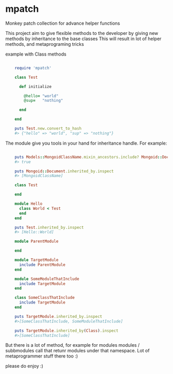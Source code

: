 mpatch
======

Monkey patch collection for advance helper functions

This project aim to give flexible methods to the developer by giving new methods by inheritance to the base classes
This will result in lot of helper methods, and metaprograming tricks

example with Class methods


```ruby

    require 'mpatch'

    class Test

      def initialize

        @hello= "world"
        @sup=   "nothing"

      end

    end

    puts Test.new.convert_to_hash
    #> {"hello" => "world", "sup" => "nothing"}

```

The module give you tools in your hand for inheritance handle.
For example:

```ruby

    puts Models::MongoidClassName.mixin_ancestors.include? Mongoid::Document
    #> true

    puts Mongoid::Document.inherited_by.inspect
    #> [MongoidClassName]

    class Test

    end

    module Hello
      class World < Test
      end
    end

    puts Test.inherited_by.inspect
    #> [Hello::World]

    module ParentModule

    end

    module TargetModule
      include ParentModule
    end

    module SomeModuleThatInclude
      include TargetModule
    end

    class SomeClassThatInclude
      include TargetModule
    end

    puts TargetModule.inherited_by.inspect
    #>[SomeClassThatInclude, SomeModuleThatInclude]

    puts TargetModule.inherited_by(Class).inspect
    #>[SomeClassThatInclude]

```


But there is a lot of method, for example for modules modules / subbmodules call that retunr modules under that namespace.
Lot of metaprogrammer stuff there too :)

please do enjoy :)
